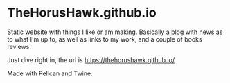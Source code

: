 # TheHorusHawk.github.io
Static website with things I like or am making. Basically a blog with news as to what I'm up to, as well as links to my work, and a couple of books reviews.

Just dive right in, the url is https://thehorushawk.github.io/

Made with Pelican and Twine.
